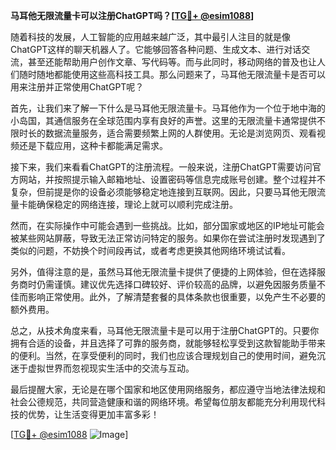 **马耳他无限流量卡可以注册ChatGPT吗？[[TG💪+ @esim1088](https://t.me/s/esim1088)]**

随着科技的发展，人工智能的应用越来越广泛，其中最引人注目的就是像ChatGPT这样的聊天机器人了。它能够回答各种问题、生成文本、进行对话交流，甚至还能帮助用户创作文章、写代码等。而与此同时，移动网络的普及也让人们随时随地都能使用这些高科技工具。那么问题来了，马耳他无限流量卡是否可以用来注册并正常使用ChatGPT呢？

首先，让我们来了解一下什么是马耳他无限流量卡。马耳他作为一个位于地中海的小岛国，其通信服务在全球范围内享有良好的声誉。这里的无限流量卡通常提供不限时长的数据流量服务，适合需要频繁上网的人群使用。无论是浏览网页、观看视频还是下载应用，这种卡都能满足需求。

接下来，我们来看看ChatGPT的注册流程。一般来说，注册ChatGPT需要访问官方网站，并按照提示输入邮箱地址、设置密码等信息完成账号创建。整个过程并不复杂，但前提是你的设备必须能够稳定地连接到互联网。因此，只要马耳他无限流量卡能确保稳定的网络连接，理论上就可以顺利完成注册。

然而，在实际操作中可能会遇到一些挑战。比如，部分国家或地区的IP地址可能会被某些网站屏蔽，导致无法正常访问特定的服务。如果你在尝试注册时发现遇到了类似的问题，不妨换个时间段再试，或者考虑更换其他网络环境试试看。

另外，值得注意的是，虽然马耳他无限流量卡提供了便捷的上网体验，但在选择服务商时仍需谨慎。建议优先选择口碑较好、评价较高的品牌，以避免因服务质量不佳而影响正常使用。此外，了解清楚套餐的具体条款也很重要，以免产生不必要的额外费用。

总之，从技术角度来看，马耳他无限流量卡是可以用于注册ChatGPT的。只要你拥有合适的设备，并且选择了可靠的服务商，就能够轻松享受到这款智能助手带来的便利。当然，在享受便利的同时，我们也应该合理规划自己的使用时间，避免沉迷于虚拟世界而忽视现实生活中的交流与互动。

最后提醒大家，无论是在哪个国家和地区使用网络服务，都应遵守当地法律法规和社会公德规范，共同营造健康和谐的网络环境。希望每位朋友都能充分利用现代科技的优势，让生活变得更加丰富多彩！

[[TG💪+ @esim1088](https://t.me/s/esim1088) ![Image](https://i.postimg.cc/4NQfJmqS/Snipaste-2025-05-13-00-14-12.png)]